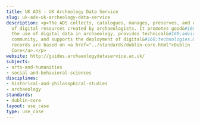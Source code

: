 ```yaml
---
title: UK ADS - UK Archeology Data Service
slug: uk-ads-uk-archeology-data-service
description: <p>The ADS collects, catalogues, manages, preserves, and encourages re-use
  of digital resources created by archaeologists. It promotes good&#160;practice in
  the use of digital data in archaeology, provides technical&#160;advice to the research
  community, and supports the deployment of digital&#160;technologies.&#160;Its catalogue
  records are based on <a href="../standards/dublin-core.html">Dublin
  Core</a>.</p>
website: http://guides.archaeologydataservice.ac.uk/
subjects:
- arts-and-humanities
- social-and-behavioral-sciences
disciplines:
- historical-and-philosophical-studies
- archaeology
standards:
- dublin-core
layout: use_case
type: use_case
---
```


